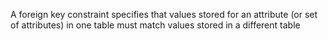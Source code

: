 A foreign key constraint specifies that values stored for an attribute (or set of attributes) in one table must match values stored in a different table

